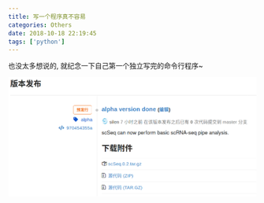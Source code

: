 ```yaml
---
title: 写一个程序真不容易
categories: Others
date: 2018-10-18 22:19:45
tags: ['python']
---
```



也没太多想说的, 就纪念一下自己第一个独立写完的命令行程序~
<!-- 摘要部分 -->


![publish](https://raw.githubusercontent.com/SilenWang/silen_blog/master/pics/scSeq_pub.png)
